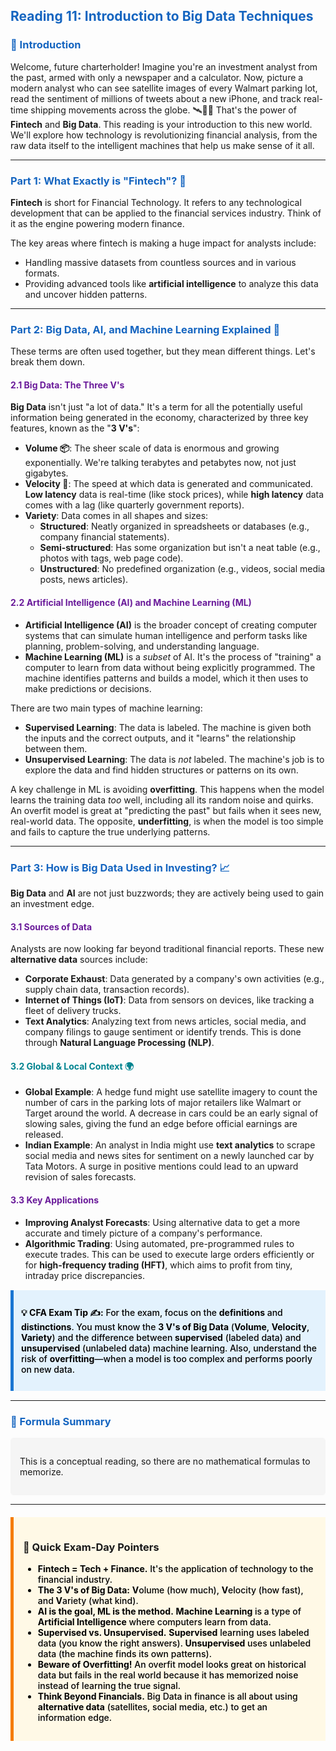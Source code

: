 ## <span style="color: #1565C0;">Reading 11: Introduction to Big Data Techniques</span>

### <span style="color: #1565C0;">🎯 Introduction</span>

Welcome, future charterholder! Imagine you're an investment analyst from the past, armed with only a newspaper and a calculator. Now, picture a modern analyst who can see satellite images of every Walmart parking lot, read the sentiment of millions of tweets about a new iPhone, and track real-time shipping movements across the globe. 🛰️📱🚢 That's the power of <b>Fintech</b> and <b>Big Data</b>. This reading is your introduction to this new world. We'll explore how technology is revolutionizing financial analysis, from the raw data itself to the intelligent machines that help us make sense of it all.

-----

### <span style="color: #1565C0;">Part 1: What Exactly is "Fintech"? 🤖</span>

<b>Fintech</b> is short for Financial Technology. It refers to any technological development that can be applied to the financial services industry. Think of it as the engine powering modern finance.

The key areas where fintech is making a huge impact for analysts include:

  * Handling massive datasets from countless sources and in various formats.
  * Providing advanced tools like <b>artificial intelligence</b> to analyze this data and uncover hidden patterns.

-----

### <span style="color: #1565C0;">Part 2: Big Data, AI, and Machine Learning Explained 🤔</span>

These terms are often used together, but they mean different things. Let's break them down.

#### <span style="color: #6A1B9A;">2.1 Big Data: The Three V's</span>

<b>Big Data</b> isn't just "a lot of data." It's a term for all the potentially useful information being generated in the economy, characterized by three key features, known as the "<b>3 V's</b>":

  * <b>Volume 📦</b>: The sheer scale of data is enormous and growing exponentially. We're talking terabytes and petabytes now, not just gigabytes.
  * <b>Velocity 💨</b>: The speed at which data is generated and communicated. <b>Low latency</b> data is real-time (like stock prices), while <b>high latency</b> data comes with a lag (like quarterly government reports).
  * <b>Variety</b>: Data comes in all shapes and sizes:
    * <b>Structured</b>: Neatly organized in spreadsheets or databases (e.g., company financial statements).
    * <b>Semi-structured</b>: Has some organization but isn't a neat table (e.g., photos with tags, web page code).
    * <b>Unstructured</b>: No predefined organization (e.g., videos, social media posts, news articles).

#### <span style="color: #6A1B9A;">2.2 Artificial Intelligence (AI) and Machine Learning (ML)</span>

  * <b>Artificial Intelligence (AI)</b> is the broader concept of creating computer systems that can simulate human intelligence and perform tasks like planning, problem-solving, and understanding language.
  * <b>Machine Learning (ML)</b> is a <i>subset</i> of AI. It's the process of "training" a computer to learn from data without being explicitly programmed. The machine identifies patterns and builds a model, which it then uses to make predictions or decisions.

There are two main types of machine learning:

  * <b>Supervised Learning</b>: The data is labeled. The machine is given both the inputs and the correct outputs, and it "learns" the relationship between them.
  * <b>Unsupervised Learning</b>: The data is <i>not</i> labeled. The machine's job is to explore the data and find hidden structures or patterns on its own.

A key challenge in ML is avoiding <b>overfitting</b>. This happens when the model learns the training data <i>too</i> well, including all its random noise and quirks. An overfit model is great at "predicting the past" but fails when it sees new, real-world data. The opposite, <b>underfitting</b>, is when the model is too simple and fails to capture the true underlying patterns.

-----

### <span style="color: #1565C0;">Part 3: How is Big Data Used in Investing? 📈</span>

<b>Big Data</b> and <b>AI</b> are not just buzzwords; they are actively being used to gain an investment edge.

#### <span style="color: #6A1B9A;">3.1 Sources of Data</span>

Analysts are now looking far beyond traditional financial reports. These new <b>alternative data</b> sources include:

  * <b>Corporate Exhaust</b>: Data generated by a company's own activities (e.g., supply chain data, transaction records).
  * <b>Internet of Things (IoT)</b>: Data from sensors on devices, like tracking a fleet of delivery trucks.
  * <b>Text Analytics</b>: Analyzing text from news articles, social media, and company filings to gauge sentiment or identify trends. This is done through <b>Natural Language Processing (NLP)</b>.

#### <span style="color: #00838F;">3.2 Global & Local Context 🌍</span>

  * <b>Global Example</b>: A hedge fund might use satellite imagery to count the number of cars in the parking lots of major retailers like Walmart or Target around the world. A decrease in cars could be an early signal of slowing sales, giving the fund an edge before official earnings are released.
  * <b>Indian Example</b>: An analyst in India might use <b>text analytics</b> to scrape social media and news sites for sentiment on a newly launched car by Tata Motors. A surge in positive mentions could lead to an upward revision of sales forecasts.

#### <span style="color: #6A1B9A;">3.3 Key Applications</span>

  * <b>Improving Analyst Forecasts</b>: Using alternative data to get a more accurate and timely picture of a company's performance.
  * <b>Algorithmic Trading</b>: Using automated, pre-programmed rules to execute trades. This can be used to execute large orders efficiently or for <b>high-frequency trading (HFT)</b>, which aims to profit from tiny, intraday price discrepancies.

<div style="background-color: #E3F2FD; border-left: 5px solid #1976D2; padding: 12px; margin: 15px 0;">
<div style="color: #000000; font-weight: 500;">

**💡 CFA Exam Tip ✍️:** For the exam, focus on the <b>definitions</b> and <b>distinctions</b>. You must know the <b>3 V's of Big Data</b> (<b>Volume</b>, <b>Velocity</b>, <b>Variety</b>) and the difference between <b>supervised</b> (labeled data) and <b>unsupervised</b> (unlabeled data) machine learning. Also, understand the risk of <b>overfitting</b>—when a model is too complex and performs poorly on new data.

</div>
</div>

-----

### <span style="color: #1565C0;">🧪 Formula Summary</span>

<div style="background-color: #F5F5F5; padding: 15px; border-radius: 5px; margin: 10px 0;">

This is a conceptual reading, so there are no mathematical formulas to memorize.

</div>

-----

<div style="background-color: #FFF9E6; border-left: 5px solid #F57C00; padding: 15px; margin: 20px 0;">

### 🎯 Quick Exam-Day Pointers

<div style="color: #000000; font-weight: 500;">

  * <b>Fintech = Tech + Finance.</b> It's the application of technology to the financial industry.
  * <b>The 3 V's of Big Data:</b> <b>V</b>olume (how much), <b>V</b>elocity (how fast), and <b>V</b>ariety (what kind).
  * <b>AI is the goal, ML is the method.</b> <b>Machine Learning</b> is a type of <b>Artificial Intelligence</b> where computers learn from data.
  * <b>Supervised vs. Unsupervised.</b> <b>Supervised</b> learning uses labeled data (you know the right answers). <b>Unsupervised</b> uses unlabeled data (the machine finds its own patterns).
  * <b>Beware of Overfitting!</b> An overfit model looks great on historical data but fails in the real world because it has memorized noise instead of learning the true signal.
  * <b>Think Beyond Financials.</b> Big Data in finance is all about using <b>alternative data</b> (satellites, social media, etc.) to get an information edge.

</div>
</div>